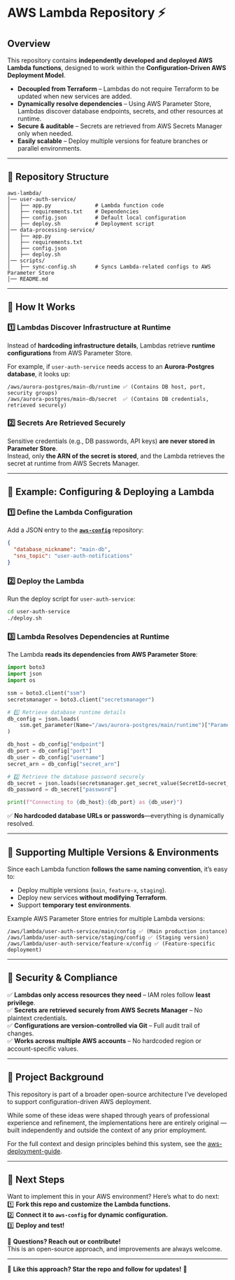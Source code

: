 # AWS Lambda Repository ⚡  

## **Overview**  
This repository contains **independently developed and deployed AWS Lambda functions**, designed to work within the **Configuration-Driven AWS Deployment Model**.  
- **Decoupled from Terraform** – Lambdas do not require Terraform to be updated when new services are added.  
- **Dynamically resolve dependencies** – Using AWS Parameter Store, Lambdas discover database endpoints, secrets, and other resources at runtime.  
- **Secure & auditable** – Secrets are retrieved from AWS Secrets Manager only when needed.  
- **Easily scalable** – Deploy multiple versions for feature branches or parallel environments.  

---

## **📂 Repository Structure**
```
aws-lambda/
│── user-auth-service/
│   ├── app.py              # Lambda function code
│   ├── requirements.txt    # Dependencies
│   ├── config.json         # Default local configuration
│   ├── deploy.sh           # Deployment script
│── data-processing-service/
│   ├── app.py
│   ├── requirements.txt
│   ├── config.json
│   ├── deploy.sh
│── scripts/
│   ├── sync-config.sh      # Syncs Lambda-related configs to AWS Parameter Store
│── README.md
```

---

## **🚀 How It Works**
### **1️⃣ Lambdas Discover Infrastructure at Runtime**
Instead of **hardcoding infrastructure details**, Lambdas retrieve **runtime configurations** from AWS Parameter Store.  

For example, if `user-auth-service` needs access to an **Aurora-Postgres database**, it looks up:  
```
/aws/aurora-postgres/main-db/runtime ✅ (Contains DB host, port, security groups)
/aws/aurora-postgres/main-db/secret  ✅ (Contains DB credentials, retrieved securely)
```

### **2️⃣ Secrets Are Retrieved Securely**
Sensitive credentials (e.g., DB passwords, API keys) **are never stored in Parameter Store**.  
Instead, only **the ARN of the secret is stored**, and the Lambda retrieves the secret at runtime from AWS Secrets Manager.

---

## **📖 Example: Configuring & Deploying a Lambda**
### **1️⃣ Define the Lambda Configuration**
Add a JSON entry to the **[`aws-config`](https://github.com/your-username/aws-config)** repository:
```json
{
  "database_nickname": "main-db",
  "sns_topic": "user-auth-notifications"
}
```

### **2️⃣ Deploy the Lambda**
Run the deploy script for `user-auth-service`:
```sh
cd user-auth-service
./deploy.sh
```

### **3️⃣ Lambda Resolves Dependencies at Runtime**
The Lambda **reads its dependencies from AWS Parameter Store**:
```python
import boto3
import json
import os

ssm = boto3.client("ssm")
secretsmanager = boto3.client("secretsmanager")

# 1️⃣ Retrieve database runtime details
db_config = json.loads(
    ssm.get_parameter(Name="/aws/aurora-postgres/main/runtime")["Parameter"]["Value"]
)

db_host = db_config["endpoint"]
db_port = db_config["port"]
db_user = db_config["username"]
secret_arn = db_config["secret_arn"]

# 2️⃣ Retrieve the database password securely
db_secret = json.loads(secretsmanager.get_secret_value(SecretId=secret_arn)["SecretString"])
db_password = db_secret["password"]

print(f"Connecting to {db_host}:{db_port} as {db_user}")
```
✅ **No hardcoded database URLs or passwords**—everything is dynamically resolved.

---

## **🔄 Supporting Multiple Versions & Environments**
Since each Lambda function **follows the same naming convention**, it’s easy to:
- Deploy multiple versions (`main`, `feature-x`, `staging`).
- Deploy new services **without modifying Terraform**.
- Support **temporary test environments**.

Example AWS Parameter Store entries for multiple Lambda versions:
```
/aws/lambda/user-auth-service/main/config ✅ (Main production instance)
/aws/lambda/user-auth-service/staging/config ✅ (Staging version)
/aws/lambda/user-auth-service/feature-x/config ✅ (Feature-specific deployment)
```

---

## **🔐 Security & Compliance**
✅ **Lambdas only access resources they need** – IAM roles follow **least privilege**.  
✅ **Secrets are retrieved securely from AWS Secrets Manager** – No plaintext credentials.  
✅ **Configurations are version-controlled via Git** – Full audit trail of changes.  
✅ **Works across multiple AWS accounts** – No hardcoded region or account-specific values.  

---

## 🧠 Project Background

This repository is part of a broader open-source architecture I’ve developed to support configuration-driven AWS deployment.

While some of these ideas were shaped through years of professional experience and refinement, the implementations here are entirely original — built independently and outside the context of any prior employment.

For the full context and design principles behind this system, see the [aws-deployment-guide](https://github.com/tstrall/aws-deployment-guide).

---

## **📌 Next Steps**
Want to implement this in your AWS environment? Here’s what to do next:  
1️⃣ **Fork this repo and customize the Lambda functions.**  
2️⃣ **Connect it to `aws-config` for dynamic configuration.**  
3️⃣ **Deploy and test!**  

📩 **Questions? Reach out or contribute!**  
This is an open-source approach, and improvements are always welcome.  

---

📢 **Like this approach? Star the repo and follow for updates!** 🚀  
